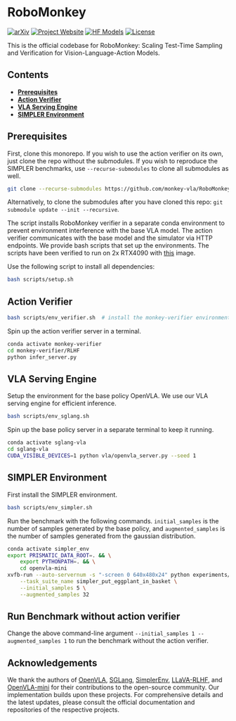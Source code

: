# RoboMonkey

[![arXiv](https://img.shields.io/badge/arXiv-2506.17811-df2a2a.svg?style=for-the-badge)](https://arxiv.org/abs/2506.17811)
[![Project Website](https://img.shields.io/badge/Project-Website-blue?style=for-the-badge)](https://robomonkey-vla.github.io/)
[![HF Models](https://img.shields.io/badge/%F0%9F%A4%97-Models-yellow?style=for-the-badge)](https://huggingface.co/robomonkey-vla/monkey-verifier-7b)
[![License](https://img.shields.io/badge/LICENSE-MIT-green?style=for-the-badge)](LICENSE)
 

This is the official codebase for RoboMonkey: Scaling Test-Time Sampling and Verification for Vision-Language-Action Models.

## Contents
 * [**Prerequisites**](#prerequisites)
 * [**Action Verifier**](#action-verifier)
 * [**VLA Serving Engine**](#vla-serving-engine)
 * [**SIMPLER Environment**](#simpler-environment)


## Prerequisites

First, clone this monorepo. If you wish to use the action verifier on its own, just clone the repo without the submodules. If you wish to reproduce the SIMPLER benchmarks, use `--recurse-submodules` to clone all submodules as well. 

```bash
git clone --recurse-submodules https://github.com/monkey-vla/RoboMonkey.git
```
Alternatively, to clone the submodules after you have cloned this repo: `git submodule update --init --recursive`.

The script installs RoboMonkey verifier in a separate conda environment to prevent environment interference with the base VLA model. The action verifier communicates with the base model and the simulator via HTTP endpoints. We provide bash scripts that set up the environments. The scripts have been verified to run on 2x RTX4090 with [this](https://hub.docker.com/layers/nvidia/cuda/11.8.0-cudnn8-devel-ubuntu20.04/images/sha256-0b25e1f1c6f596a6c92b04cb825714be41b4dc8323ba71205dbae8b11bfa672c) image.

Use the following script to install all dependencies:
```bash
bash scripts/setup.sh
```

## Action Verifier

```bash
bash scripts/env_verifier.sh  # install the monkey-verifier environment
```

Spin up the action verifier server in a terminal.

```bash
conda activate monkey-verifier
cd monkey-verifier/RLHF
python infer_server.py
```

## VLA Serving Engine

Setup the environment for the base policy OpenVLA. We use our VLA serving engine for efficient inference.
```bash
bash scripts/env_sglang.sh
```

Spin up the base policy server in a separate terminal to keep it running.
```bash
conda activate sglang-vla
cd sglang-vla
CUDA_VISIBLE_DEVICES=1 python vla/openvla_server.py --seed 1
```

## SIMPLER Environment

First install the SIMPLER environment.

```bash
bash scripts/env_simpler.sh
```

Run the benchmark with the following commands. `initial_samples` is the number of samples generated by the base policy, and `augmented_samples` is the number of samples generated from the gaussian distribution.
```bash
conda activate simpler_env
export PRISMATIC_DATA_ROOT=. && \
    export PYTHONPATH=. && \
    cd openvla-mini
xvfb-run --auto-servernum -s "-screen 0 640x480x24" python experiments/robot/simpler/run_simpler_eval.py \
    --task_suite_name simpler_put_eggplant_in_basket \
    --initial_samples 5 \
    --augmented_samples 32
```

## Run Benchmark without action verifier

Change the above command-line argument `--initial_samples 1 --augmented_samples 1` to run the benchmark without the action verifier.

## Acknowledgements

We thank the authors of [OpenVLA](https://github.com/openvla/openvla), [SGLang](https://github.com/sgl-project/sglang), [SimplerEnv](https://github.com/simpler-env/SimplerEnv), [LLaVA-RLHF](https://github.com/llava-rlhf/LLaVA-RLHF), and [OpenVLA-mini](https://github.com/Stanford-ILIAD/openvla-mini) for their contributions to the open-source community. Our implementation builds upon these projects. For comprehensive details and the latest updates, please consult the official documentation and repositories of the respective projects.
